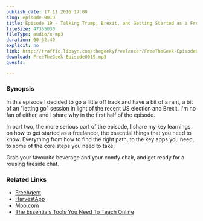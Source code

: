 ```yaml
---
publish_date: 17.11.2016 17:00
slug: episode-0019
title: Episode 19 - Talking Trump, Brexit, and Getting Started as a Freelancer
fileSize: 47355030
fileType: audio/x-mp3
duration: 00:32:49
explicit: no
link: http://traffic.libsyn.com/thegeekyfreelancer/FreeTheGeek-Episode0019.mp3
download: FreeTheGeek-Episode0019.mp3
guests:

---
```

### Synopsis

In this episode I decided to go a little off track and have a bit of a rant, a bit of an "letting go" session in light of the recent US election and Brexit. I'm no fan of either, and I share why in the first half of the episode.

In part two, the more serious part of the episode, I share my key learnings on how to get started as a freelancer, the essential things that you need to know. Everything from how to find the right path, to the key apps you need, to some of the core steps you need to take.

Grab your favourite beverage and your comfy chair, and get ready for a rousing fireside chat.

### Related Links

- [FreeAgent](https://www.freeagent.com)
- [HarvestApp](https://www.getharvest.com)
- [Moo.com](https://www.moo.com/)
- [The Essentials Tools You Need To Teach Online](https://www.matthewsetter.com/the-online-teaching-essentials/)
